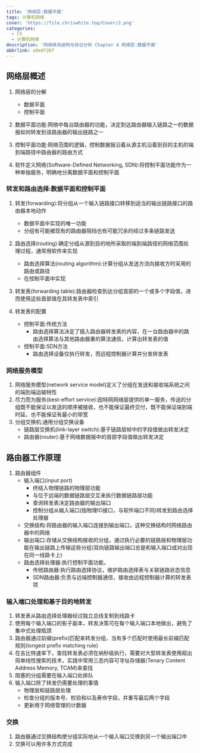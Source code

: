 ```yaml
---
title: '网络层:数据平面'
tags: 计算机网络
cover: 'https://file.chriswhite.top/Cover/2.png'
categories:
  - CS
  - 计算机网络
description: '网络体系结构与协议分析 Chapter 4 网络层:数据平面'
abbrlink: a9edf287
---
```


## 网络层概述

1. 网络层的分解
      - 数据平面
      - 控制平面

2. 数据平面功能:网络中每台路由器的功能，决定到达路由器输入链路之一的数据报如何转发到该路由器的输出链路之一
3. 控制平面功能:网络范围的逻辑，控制数据报沿着从源主机沿着到目的主机的端到端路径中路由器的路由方式
4. 软件定义网络(Software-Defined Networking, SDN):将控制平面功能作为一种单独服务，明确地分离数据平面和控制平面

### 转发和路由选择:数据平面和控制平面
1. 转发(forwarding):将分组从一个输入链路接口转移到适当的输出链路接口的路由器本地动作
      - 数据平面中实现的唯一功能
      - 分组有可能被现有的路由器阻挡也有可能冗余的经过多条链路发送

2. 路由选择(routing):确定分组从源到目的地所采取的端到端路径的网络范围处理过程，通常用软件来实现
      - 路由选择算法(routing algorithm):计算分组从发送方流向接收方时采用的路由或路径
      - 在控制平面中实现
3. 转发表(forwarding table):路由器检查到达分组首部的一个或多个字段值，进而使用这些首部值在其转发表中索引
4. 转发表的配置
      - 控制平面:传统方法
        - 路由选择算法决定了插入路由器转发表的内容，在一台路由器中的路由选择算法与其他路由器重的算法通信，计算出转发表的值
      - 控制平面:SDN方法
        - 路由选择设备仅执行转发，而远程控制器计算并分发转发表

### 网络服务模型
1. 网络服务模型(network service model)定义了分组在发送和接收端系统之间的端到端运输特性
2. 尽力而为服务(best-effort service):因特网网络层提供的单一服务，传送的分组既不能保证以发送的顺序被接收，也不能保证最终交付，既不能保证端到端时延，也不能保证有最小的带宽
3. 分组交换机:通用分组交换设备
      - 链路层交换机(link-layer switch):基于链路层帧中的字段值做出转发决定
      - 路由器(router):基于网络数据报中的首部字段值做出转发决定

## 路由器工作原理
1. 路由器组件
      - 输入端口(input port)
        - 终结入物理链路的物理层功能
        - 与位于远端的数据链路层交互来执行数据链路层功能
        - 查询转发表决定路由器的输出端口
        - 控制分组从输入端口(指物理IO接口，与软件端口不同)转发到路由选择处理器
      - 交换结构:将路由器的输入端口连接到输出端口，这种交换结构时网络路由器中的网络
      - 输出端口:存储从交换结构接收的分组，通过执行必要的链路层和物理层功能在输出链路上传输这些分组(双向链路输出端口总是和输入端口成对出现在同一线路卡上)
      - 路由选择处理器:执行控制平面功能，
        - 传统路由器:执行路由选择协议，维护路由选择表与关联链路状态信息
        - SDN路由器:负责与远端控制器通信，接收由远程控制器计算的转发表项

### 输入端口处理和基于目的地转发
1. 转发表从路由选择处理器经过独立总线复制到线路卡
2. 使用每个输入端口的影子副本，转发决策可在每个输入端口本地做出，避免了集中式处理瓶颈
3. 路由器通过前缀(prefix)匹配来转发分组，当有多个匹配时使用最长前缀匹配规则(longest prefix matching rule)
4. 在吉比特速率下，查找转发表必须在纳秒级执行，需要对大型转发表使用超出简单线性搜索的技术，实践中常用三态内容可寻址存储器(Tenary Content Address Memory, TCAM)来查找
5. 阻塞的分组需要在输入端口处排队
6. 输入端口除了转发仍需要处理的事情
      - 物理层和链路层处理
      - 检查分组的版本号、检验和以及寿命字段，并重写最后两个字段
      - 更新用于网络管理的计数器

### 交换
1. 路由器通过交换结构使分组实际地从一个输入端口交换到另一个输出端口中
2. 交换可以用许多方式完成